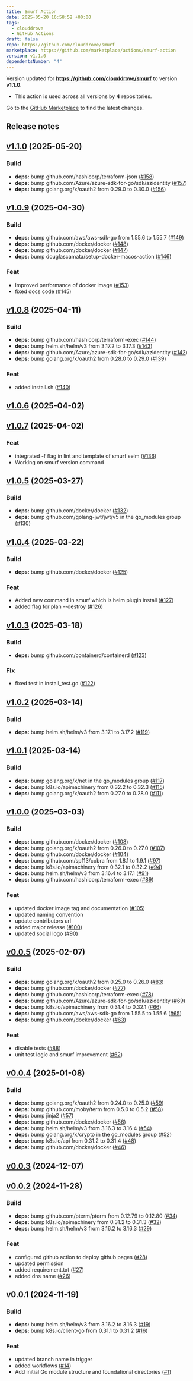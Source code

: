 ```yaml
---
title: Smurf Action
date: 2025-05-20 16:58:52 +00:00
tags:
  - clouddrove
  - GitHub Actions
draft: false
repo: https://github.com/clouddrove/smurf
marketplace: https://github.com/marketplace/actions/smurf-action
version: v1.1.0
dependentsNumber: "4"
---
```



Version updated for **https://github.com/clouddrove/smurf** to version **v1.1.0**.
- This action is used across all versions by **4** repositories.

Go to the [GitHub Marketplace](https://github.com/marketplace/actions/smurf-action) to find the latest changes.

## Release notes


<a name="v1.1.0"></a>
## [v1.1.0](https://github.com/clouddrove/smurf/compare/v1.0.9...v1.1.0) (2025-05-20)

### Build

* **deps:** bump github.com/hashicorp/terraform-json ([#158](https://github.com/clouddrove/smurf/issues/158))
* **deps:** bump github.com/Azure/azure-sdk-for-go/sdk/azidentity ([#157](https://github.com/clouddrove/smurf/issues/157))
* **deps:** bump golang.org/x/oauth2 from 0.29.0 to 0.30.0 ([#156](https://github.com/clouddrove/smurf/issues/156))


<a name="v1.0.9"></a>
## [v1.0.9](https://github.com/clouddrove/smurf/compare/v1.0.8...v1.0.9) (2025-04-30)

### Build

* **deps:** bump github.com/aws/aws-sdk-go from 1.55.6 to 1.55.7 ([#149](https://github.com/clouddrove/smurf/issues/149))
* **deps:** bump github.com/docker/docker ([#148](https://github.com/clouddrove/smurf/issues/148))
* **deps:** bump github.com/docker/docker ([#147](https://github.com/clouddrove/smurf/issues/147))
* **deps:** bump douglascamata/setup-docker-macos-action ([#146](https://github.com/clouddrove/smurf/issues/146))

### Feat

* Improved performance of docker image ([#153](https://github.com/clouddrove/smurf/issues/153))
* fixed docs code ([#145](https://github.com/clouddrove/smurf/issues/145))


<a name="v1.0.8"></a>
## [v1.0.8](https://github.com/clouddrove/smurf/compare/v1.0.6...v1.0.8) (2025-04-11)

### Build

* **deps:** bump github.com/hashicorp/terraform-exec ([#144](https://github.com/clouddrove/smurf/issues/144))
* **deps:** bump helm.sh/helm/v3 from 3.17.2 to 3.17.3 ([#143](https://github.com/clouddrove/smurf/issues/143))
* **deps:** bump github.com/Azure/azure-sdk-for-go/sdk/azidentity ([#142](https://github.com/clouddrove/smurf/issues/142))
* **deps:** bump golang.org/x/oauth2 from 0.28.0 to 0.29.0 ([#139](https://github.com/clouddrove/smurf/issues/139))

### Feat

* added install.sh ([#140](https://github.com/clouddrove/smurf/issues/140))


<a name="v1.0.6"></a>
## [v1.0.6](https://github.com/clouddrove/smurf/compare/v1.0.7...v1.0.6) (2025-04-02)


<a name="v1.0.7"></a>
## [v1.0.7](https://github.com/clouddrove/smurf/compare/v1.0.5...v1.0.7) (2025-04-02)

### Feat

* integrated -f flag in lint and template of smurf selm ([#136](https://github.com/clouddrove/smurf/issues/136))
* Working on smurf version command


<a name="v1.0.5"></a>
## [v1.0.5](https://github.com/clouddrove/smurf/compare/v1.0.4...v1.0.5) (2025-03-27)

### Build

* **deps:** bump github.com/docker/docker ([#132](https://github.com/clouddrove/smurf/issues/132))
* **deps:** bump github.com/golang-jwt/jwt/v5 in the go_modules group ([#130](https://github.com/clouddrove/smurf/issues/130))


<a name="v1.0.4"></a>
## [v1.0.4](https://github.com/clouddrove/smurf/compare/v1.0.3...v1.0.4) (2025-03-22)

### Build

* **deps:** bump github.com/docker/docker ([#125](https://github.com/clouddrove/smurf/issues/125))

### Feat

* Added new command in smurf which is helm plugin install ([#127](https://github.com/clouddrove/smurf/issues/127))
* added flag for plan --destroy ([#126](https://github.com/clouddrove/smurf/issues/126))


<a name="v1.0.3"></a>
## [v1.0.3](https://github.com/clouddrove/smurf/compare/v1.0.2...v1.0.3) (2025-03-18)

### Build

* **deps:** bump github.com/containerd/containerd ([#123](https://github.com/clouddrove/smurf/issues/123))

### Fix

* fixed test in install_test.go ([#122](https://github.com/clouddrove/smurf/issues/122))


<a name="v1.0.2"></a>
## [v1.0.2](https://github.com/clouddrove/smurf/compare/v1.0.1...v1.0.2) (2025-03-14)

### Build

* **deps:** bump helm.sh/helm/v3 from 3.17.1 to 3.17.2 ([#119](https://github.com/clouddrove/smurf/issues/119))


<a name="v1.0.1"></a>
## [v1.0.1](https://github.com/clouddrove/smurf/compare/v1.0.0...v1.0.1) (2025-03-14)

### Build

* **deps:** bump golang.org/x/net in the go_modules group ([#117](https://github.com/clouddrove/smurf/issues/117))
* **deps:** bump k8s.io/apimachinery from 0.32.2 to 0.32.3 ([#115](https://github.com/clouddrove/smurf/issues/115))
* **deps:** bump golang.org/x/oauth2 from 0.27.0 to 0.28.0 ([#111](https://github.com/clouddrove/smurf/issues/111))


<a name="v1.0.0"></a>
## [v1.0.0](https://github.com/clouddrove/smurf/compare/v0.0.5...v1.0.0) (2025-03-03)

### Build

* **deps:** bump github.com/docker/docker ([#108](https://github.com/clouddrove/smurf/issues/108))
* **deps:** bump golang.org/x/oauth2 from 0.26.0 to 0.27.0 ([#107](https://github.com/clouddrove/smurf/issues/107))
* **deps:** bump github.com/docker/docker ([#104](https://github.com/clouddrove/smurf/issues/104))
* **deps:** bump github.com/spf13/cobra from 1.8.1 to 1.9.1 ([#97](https://github.com/clouddrove/smurf/issues/97))
* **deps:** bump k8s.io/apimachinery from 0.32.1 to 0.32.2 ([#94](https://github.com/clouddrove/smurf/issues/94))
* **deps:** bump helm.sh/helm/v3 from 3.16.4 to 3.17.1 ([#91](https://github.com/clouddrove/smurf/issues/91))
* **deps:** bump github.com/hashicorp/terraform-exec ([#89](https://github.com/clouddrove/smurf/issues/89))

### Feat

* updated docker image tag and documentation ([#105](https://github.com/clouddrove/smurf/issues/105))
* updated naming convention
* update contributors url
* added major release ([#100](https://github.com/clouddrove/smurf/issues/100))
* updated social logo ([#90](https://github.com/clouddrove/smurf/issues/90))


<a name="v0.0.5"></a>
## [v0.0.5](https://github.com/clouddrove/smurf/compare/v0.0.4...v0.0.5) (2025-02-07)

### Build

* **deps:** bump golang.org/x/oauth2 from 0.25.0 to 0.26.0 ([#83](https://github.com/clouddrove/smurf/issues/83))
* **deps:** bump github.com/docker/docker ([#77](https://github.com/clouddrove/smurf/issues/77))
* **deps:** bump github.com/hashicorp/terraform-exec ([#78](https://github.com/clouddrove/smurf/issues/78))
* **deps:** bump github.com/Azure/azure-sdk-for-go/sdk/azidentity ([#69](https://github.com/clouddrove/smurf/issues/69))
* **deps:** bump k8s.io/apimachinery from 0.31.4 to 0.32.1 ([#66](https://github.com/clouddrove/smurf/issues/66))
* **deps:** bump github.com/aws/aws-sdk-go from 1.55.5 to 1.55.6 ([#65](https://github.com/clouddrove/smurf/issues/65))
* **deps:** bump github.com/docker/docker ([#63](https://github.com/clouddrove/smurf/issues/63))

### Feat

* disable tests ([#88](https://github.com/clouddrove/smurf/issues/88))
* unit test logic and smurf improvement ([#62](https://github.com/clouddrove/smurf/issues/62))


<a name="v0.0.4"></a>
## [v0.0.4](https://github.com/clouddrove/smurf/compare/v0.0.3...v0.0.4) (2025-01-08)

### Build

* **deps:** bump golang.org/x/oauth2 from 0.24.0 to 0.25.0 ([#59](https://github.com/clouddrove/smurf/issues/59))
* **deps:** bump github.com/moby/term from 0.5.0 to 0.5.2 ([#58](https://github.com/clouddrove/smurf/issues/58))
* **deps:** bump jinja2 ([#57](https://github.com/clouddrove/smurf/issues/57))
* **deps:** bump github.com/docker/docker ([#56](https://github.com/clouddrove/smurf/issues/56))
* **deps:** bump helm.sh/helm/v3 from 3.16.3 to 3.16.4 ([#54](https://github.com/clouddrove/smurf/issues/54))
* **deps:** bump golang.org/x/crypto in the go_modules group ([#52](https://github.com/clouddrove/smurf/issues/52))
* **deps:** bump k8s.io/api from 0.31.2 to 0.31.4 ([#48](https://github.com/clouddrove/smurf/issues/48))
* **deps:** bump github.com/docker/docker ([#46](https://github.com/clouddrove/smurf/issues/46))


<a name="v0.0.3"></a>
## [v0.0.3](https://github.com/clouddrove/smurf/compare/v0.0.2...v0.0.3) (2024-12-07)


<a name="v0.0.2"></a>
## [v0.0.2](https://github.com/clouddrove/smurf/compare/v0.0.1...v0.0.2) (2024-11-28)

### Build

* **deps:** bump github.com/pterm/pterm from 0.12.79 to 0.12.80 ([#34](https://github.com/clouddrove/smurf/issues/34))
* **deps:** bump k8s.io/apimachinery from 0.31.2 to 0.31.3 ([#32](https://github.com/clouddrove/smurf/issues/32))
* **deps:** bump helm.sh/helm/v3 from 3.16.2 to 3.16.3 ([#29](https://github.com/clouddrove/smurf/issues/29))

### Feat

* configured github action to deploy github pages ([#28](https://github.com/clouddrove/smurf/issues/28))
* updated permission
* added requirement.txt ([#27](https://github.com/clouddrove/smurf/issues/27))
* added dns name ([#26](https://github.com/clouddrove/smurf/issues/26))


<a name="v0.0.1"></a>
## v0.0.1 (2024-11-19)

### Build

* **deps:** bump helm.sh/helm/v3 from 3.16.2 to 3.16.3 ([#19](https://github.com/clouddrove/smurf/issues/19))
* **deps:** bump k8s.io/client-go from 0.31.1 to 0.31.2 ([#16](https://github.com/clouddrove/smurf/issues/16))

### Feat

* updated branch name in trigger
* added workflows ([#14](https://github.com/clouddrove/smurf/issues/14))
* Add initial Go module structure and foundational directories ([#1](https://github.com/clouddrove/smurf/issues/1))


